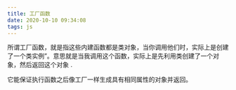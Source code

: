 ```yaml
---
title: 工厂函数
date: 2020-10-10 09:34:08
tags: js
---
```


 所谓工厂函数，就是指这些内建函数都是类对象，当你调用他们时，实际上是创建了一个类实例”。意思就是当我调用这个函数，实际上是先利用类创建了一个对象，然后返回这个对象 .

它能保证执行函数之后像工厂一样生成具有相同属性的对象并返回。

